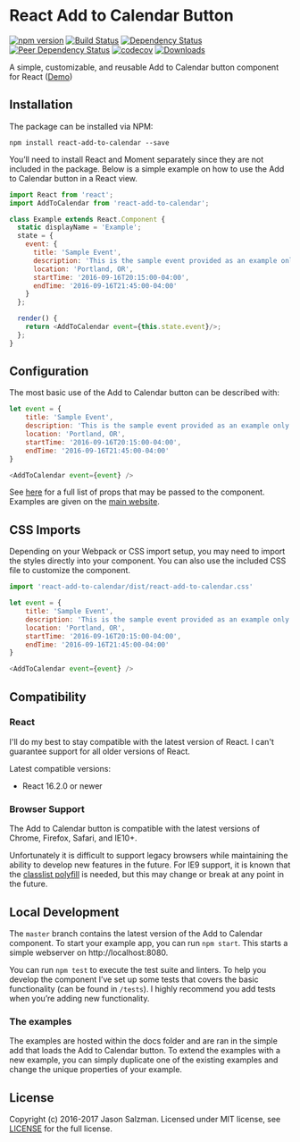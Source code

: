 # React Add to Calendar Button

[![npm version](https://badge.fury.io/js/react-add-to-calendar.svg)](https://badge.fury.io/js/react-add-to-calendar)
[![Build Status](https://travis-ci.org/jasonsalzman/react-add-to-calendar.svg?branch=master)](https://travis-ci.org/jasonsalzman/react-add-to-calendar)
[![Dependency Status](https://img.shields.io/david/strongloop/express.svg?maxAge=2592000)](https://david-dm.org/jasonsalzman/react-add-to-calendar)
[![Peer Dependency Status](https://img.shields.io/david/peer/webcomponents/generator-element.svg?maxAge=2592000)](https://david-dm.org/jasonsalzman/react-add-to-calendar)
[![codecov](https://codecov.io/gh/jasonsalzman/react-add-to-calendar/branch/master/graph/badge.svg)](https://codecov.io/gh/jasonsalzman/react-add-to-calendar)
[![Downloads](http://img.shields.io/npm/dm/react-add-to-calendar.svg)](https://npmjs.org/package/react-add-to-calendar)

A simple, customizable, and reusable Add to Calendar button component for React ([Demo](https://jasonsalzman.github.io/react-add-to-calendar/))

## Installation

The package can be installed via NPM:

```
npm install react-add-to-calendar --save
```

You’ll need to install React and Moment separately since they are not included in the package. Below is a simple example on how to use the Add to Calendar button in a React view.

```js
import React from 'react';
import AddToCalendar from 'react-add-to-calendar';

class Example extends React.Component {
  static displayName = 'Example';
  state = {
    event: {
      title: 'Sample Event',
      description: 'This is the sample event provided as an example only',
      location: 'Portland, OR',
      startTime: '2016-09-16T20:15:00-04:00',
      endTime: '2016-09-16T21:45:00-04:00'
    }
  };

  render() {
    return <AddToCalendar event={this.state.event}/>;
  };
}
```

## Configuration

The most basic use of the Add to Calendar button can be described with:

```js
let event = {
    title: 'Sample Event',
    description: 'This is the sample event provided as an example only',
    location: 'Portland, OR',
    startTime: '2016-09-16T20:15:00-04:00',
    endTime: '2016-09-16T21:45:00-04:00'
}

<AddToCalendar event={event} />
```

See [here](https://github.com/jasonsalzman/react-add-to-calendar/blob/master/docs/ReactAddToCalendar.md) for a full list of props that may be passed to the component. Examples are given on the [main website](https://jasonsalzman.github.io/react-add-to-calendar).

## CSS Imports

Depending on your Webpack or CSS import setup, you may need to import the styles directly into your component. You can also use the included CSS file to customize the component.

```js
import 'react-add-to-calendar/dist/react-add-to-calendar.css'

let event = {
    title: 'Sample Event',
    description: 'This is the sample event provided as an example only',
    location: 'Portland, OR',
    startTime: '2016-09-16T20:15:00-04:00',
    endTime: '2016-09-16T21:45:00-04:00'
}

<AddToCalendar event={event} />
```

## Compatibility

### React

I'll do my best to stay compatible with the latest version of React. I can't guarantee support for all older versions of React.

Latest compatible versions:
- React 16.2.0 or newer

### Browser Support

The Add to Calendar button is compatible with the latest versions of Chrome, Firefox, Safari, and IE10+.

Unfortunately it is difficult to support legacy browsers while maintaining the ability to develop new features in the future.  For IE9 support, it is known that the [classlist polyfill](https://www.npmjs.com/package/classlist-polyfill) is needed, but this may change or break at any point in the future.

## Local Development

The `master` branch contains the latest version of the Add to Calendar component. To start your example app, you can run `npm start`. This starts a simple webserver on http://localhost:8080.

You can run `npm test` to execute the test suite and linters. To help you develop the component I’ve set up some tests that covers the basic functionality (can be found in  `/tests`). I highly recommend you add tests when you’re adding new functionality.

### The examples
The examples are hosted within the docs folder and are ran in the simple add that loads the Add to Calendar button. To extend the examples with a new example, you can simply duplicate one of the existing examples and change the unique properties of your example.

## License

Copyright (c) 2016-2017 Jason Salzman. Licensed under MIT license, see [LICENSE](LICENSE) for the full license.
